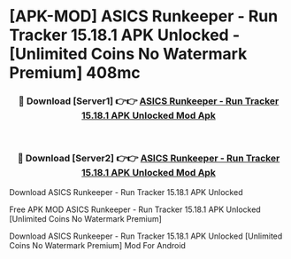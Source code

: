 # [APK-MOD] ASICS Runkeeper - Run Tracker 15.18.1 APK Unlocked - [Unlimited Coins No Watermark Premium] 408mc



<div align="center">
<h3>🔴 Download [Server1] 👉👉 <a href="https://momento.my/?title=ASICS_Runkeeper_-_Run_Tracker_15.18.1_APK_Unlocked">ASICS Runkeeper - Run Tracker 15.18.1 APK Unlocked Mod Apk</a></h3><br>

<h3>🔴 Download [Server2] 👉👉 <a href="https://momento.my/?title=ASICS_Runkeeper_-_Run_Tracker_15.18.1_APK_Unlocked">ASICS Runkeeper - Run Tracker 15.18.1 APK Unlocked Mod Apk</a></h3>
</div>



Download ASICS Runkeeper - Run Tracker 15.18.1 APK Unlocked 

Free APK MOD ASICS Runkeeper - Run Tracker 15.18.1 APK Unlocked [Unlimited Coins No Watermark Premium]

Download ASICS Runkeeper - Run Tracker 15.18.1 APK Unlocked [Unlimited Coins No Watermark Premium] Mod For Android
